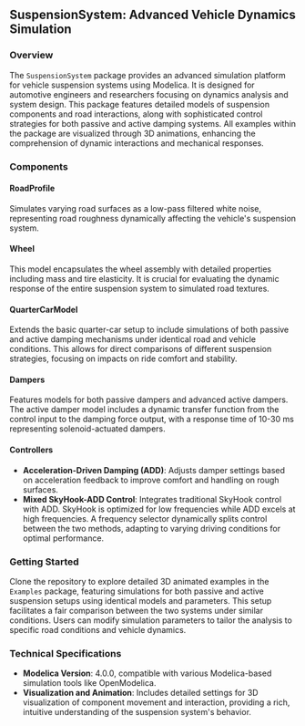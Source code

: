 ## SuspensionSystem: Advanced Vehicle Dynamics Simulation

### Overview
The `SuspensionSystem` package provides an advanced simulation platform for vehicle suspension systems using Modelica. It is designed for automotive engineers and researchers focusing on dynamics analysis and system design. This package features detailed models of suspension components and road interactions, along with sophisticated control strategies for both passive and active damping systems. All examples within the package are visualized through 3D animations, enhancing the comprehension of dynamic interactions and mechanical responses.

### Components
#### RoadProfile
Simulates varying road surfaces as a low-pass filtered white noise, representing road roughness dynamically affecting the vehicle's suspension system.

#### Wheel
This model encapsulates the wheel assembly with detailed properties including mass and tire elasticity. It is crucial for evaluating the dynamic response of the entire suspension system to simulated road textures.

#### QuarterCarModel
Extends the basic quarter-car setup to include simulations of both passive and active damping mechanisms under identical road and vehicle conditions. This allows for direct comparisons of different suspension strategies, focusing on impacts on ride comfort and stability.

#### Dampers
Features models for both passive dampers and advanced active dampers. The active damper model includes a dynamic transfer function from the control input to the damping force output, with a response time of 10-30 ms representing solenoid-actuated dampers.

#### Controllers
- **Acceleration-Driven Damping (ADD)**: Adjusts damper settings based on acceleration feedback to improve comfort and handling on rough surfaces.
- **Mixed SkyHook-ADD Control**: Integrates traditional SkyHook control with ADD. SkyHook is optimized for low frequencies while ADD excels at high frequencies. A frequency selector dynamically splits control between the two methods, adapting to varying driving conditions for optimal performance.

### Getting Started
Clone the repository to explore detailed 3D animated examples in the `Examples` package, featuring simulations for both passive and active suspension setups using identical models and parameters. This setup facilitates a fair comparison between the two systems under similar conditions. Users can modify simulation parameters to tailor the analysis to specific road conditions and vehicle dynamics.

### Technical Specifications
- **Modelica Version**: 4.0.0, compatible with various Modelica-based simulation tools like OpenModelica.
- **Visualization and Animation**: Includes detailed settings for 3D visualization of component movement and interaction, providing a rich, intuitive understanding of the suspension system's behavior.
